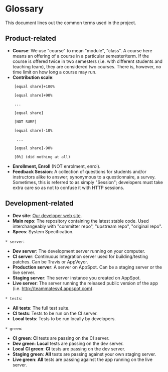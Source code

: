 # Glossary

This document lines out the common terms used in the project.

## Product-related

+ **Course**: We use "course" to mean "module", "class". A course here means an offering of a course in a particular semester/term. If the course is offered twice in two semesters (i.e. with different students and teaching team), they are considered two courses. There is, however, no time limit on how long a course may run.
+ **Contribution scale**:
```
    [equal share]+100%

    [equal share]+90%

    ...

    [equal share]

    [NOT SURE]

    [equal share]-10%

     ...

    [equal share]-90%

    [0%] (did nothing at all)
```
+ **Enrollment, Enroll** (NOT enrolment, enrol).
+ **Feedback Session**: A collection of questions for students and/or instructors alike to answer; synonymous to a questionnaire, a survey.<br>
  Sometimes, this is referred to as simply "Session"; developers must take extra care so as not to confuse it with HTTP sessions.

## Development-related

+ **Dev site**: [Our developer web site](https://github.com/TEAMMATES/teammates).
+ **Main repo**: The repository containing the latest stable code. Used interchangeably with "committer repo", "upstream repo", "original repo".
+ **Specs**: System Specification.

`* server`:

+ **Dev server**: The development server running on your computer.
+ **CI server**: Continuous Integration server used for building/testing patches. Can be Travis or AppVeyor.
+ **Production server**: A server on AppSpot. Can be a staging server or the live server.
+ **Staging server**: The server instance you created on AppSpot.
+ **Live server**: The server running the released public version of the app (i.e. http://teammatesv4.appspot.com).

`* tests`:

+ **All tests**: The full test suite.
+ **CI tests**: Tests to be run on the CI server.
+ **Local tests**: Tests to be run locally by developers.

`* green`:

+ **CI green**: **CI** tests are passing on the CI server.
+ **Dev green**: **Local** tests are passing on the dev server.
+ **Local CI green**: **CI** tests are passing on the dev server.
+ **Staging green**: **All** tests are passing against your own staging server.
+ **Live green**: **All** tests are passing against the app running on the live server.
